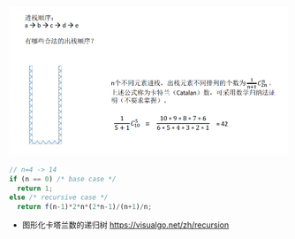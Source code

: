![image-20210407132111643](.image/image-20210407132111643.png)

```javascript
// n=4 -> 14
if (n == 0) /* base case */
  return 1;
else /* recursive case */
  return f(n-1)*2*n*(2*n-1)/(n+1)/n;
```

- 图形化卡塔兰数的递归树
  https://visualgo.net/zh/recursion